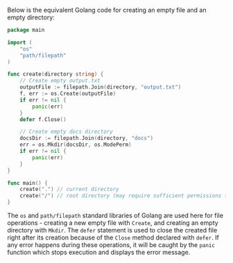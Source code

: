 Below is the equivalent Golang code for creating an empty file and an empty directory:

```go
package main

import (
	"os"
	"path/filepath"
)

func create(directory string) {
	// Create empty output.txt
	outputFile := filepath.Join(directory, "output.txt")
	f, err := os.Create(outputFile)
	if err != nil {
		panic(err)
	}
	defer f.Close()

	// Create empty docs directory
	docsDir := filepath.Join(directory, "docs")
	err = os.Mkdir(docsDir, os.ModePerm)
	if err != nil {
		panic(err)
	}
}

func main() {
	create(".") // current directory
	create("/") // root directory (may require sufficient permissions to access the filesystem root in your environment)
}
```
The `os` and `path/filepath` standard libraries of Golang are used here for file operations - creating a new empty file with `Create`, and creating an empty directory with `Mkdir`. The `defer` statement is used to close the created file right after its creation because of the `Close` method declared with `defer`. If any error happens during these operations, it will be caught by the `panic` function which stops execution and displays the error message.
